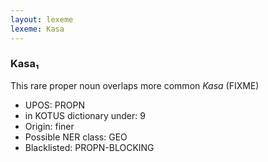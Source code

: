 ```yaml
---
layout: lexeme
lexeme: Kasa
---
```


###  Kasa₁

This rare proper noun overlaps more common *Kasa* (FIXME)
* UPOS:  PROPN
* in KOTUS dictionary under:  9
* Origin:  finer
* Possible NER class:  GEO
* Blacklisted:  PROPN-BLOCKING

